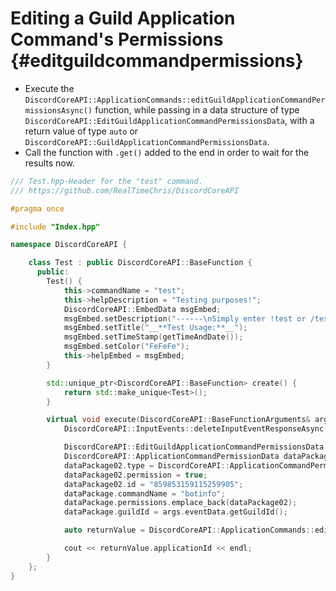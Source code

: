 Editing a Guild Application Command's Permissions {#editguildcommandpermissions}
============
- Execute the `DiscordCoreAPI::ApplicationCommands::editGuildApplicationCommandPermissionsAsync()` function, while passing in a data structure of type `DiscordCoreAPI::EditGuildApplicationCommandPermissionsData`, with a return value of type `auto` or `DiscordCoreAPI::GuildApplicationCommandPermissionsData`.
- Call the function with `.get()` added to the end in order to wait for the results now.

```cpp
/// Test.hpp-Header for the "test" command.
/// https://github.com/RealTimeChris/DiscordCoreAPI

#pragma once

#include "Index.hpp"

namespace DiscordCoreAPI {

	class Test : public DiscordCoreAPI::BaseFunction {
	  public:
		Test() {
			this->commandName = "test";
			this->helpDescription = "Testing purposes!";
			DiscordCoreAPI::EmbedData msgEmbed;
			msgEmbed.setDescription("------\nSimply enter !test or /test!\n------");
			msgEmbed.setTitle("__**Test Usage:**__");
			msgEmbed.setTimeStamp(getTimeAndDate());
			msgEmbed.setColor("FeFeFe");
			this->helpEmbed = msgEmbed;
		}

		std::unique_ptr<DiscordCoreAPI::BaseFunction> create() {
			return std::make_unique<Test>();
		}

		virtual void execute(DiscordCoreAPI::BaseFunctionArguments& args) {
			DiscordCoreAPI::InputEvents::deleteInputEventResponseAsync(args.eventData).get();

			DiscordCoreAPI::EditGuildApplicationCommandPermissionsData dataPackage;
			DiscordCoreAPI::ApplicationCommandPermissionData dataPackage02;
			dataPackage02.type = DiscordCoreAPI::ApplicationCommandPermissionType::User;
			dataPackage02.permission = true;
			dataPackage02.id = "859853159115259905";
			dataPackage.commandName = "botinfo";
			dataPackage.permissions.emplace_back(dataPackage02);
			dataPackage.guildId = args.eventData.getGuildId();

			auto returnValue = DiscordCoreAPI::ApplicationCommands::editGuildApplicationCommandPermissionsAsync(dataPackage).get();

			cout << returnValue.applicationId << endl;
		}
	};
}
```